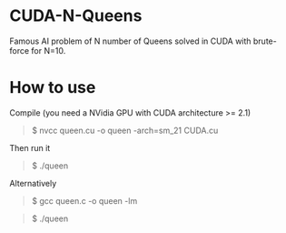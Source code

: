 CUDA-N-Queens
=============

Famous AI problem of N number of Queens solved in CUDA with brute-force for N=10.


How to use
============

Compile (you need a NVidia GPU with CUDA architecture >= 2.1)

>$ nvcc queen.cu -o queen -arch=sm_21 CUDA.cu

Then run it

>$ ./queen


Alternatively

>$ gcc queen.c -o queen -lm

>$ ./queen
